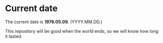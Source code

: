 # Current date

The current date is **1976.05.09.** (YYYY.MM.DD.)

This repository will be good when the world ends, so we will know how long it lasted.